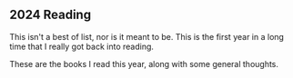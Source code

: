 ## 2024 Reading

This isn't a best of list, nor is it meant to be. This is the first year in a long time that I really got back into reading.

These are the books I read this year, along with some general thoughts.
